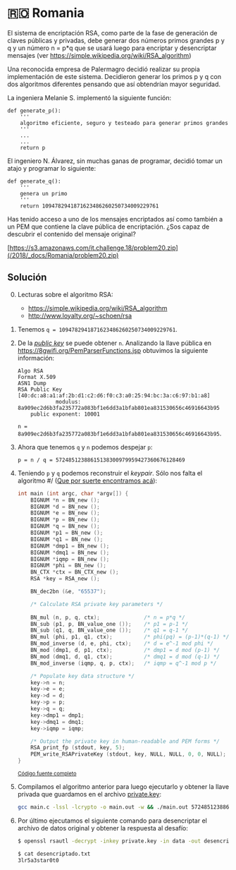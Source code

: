 # 🇷🇴 Romania

El sistema de encriptación RSA, como parte de la fase de generación de claves públicas y privadas, debe generar dos números primos grandes p y q y un número n = p*q que se usará luego para encriptar y desencriptar mensajes (ver https://simple.wikipedia.org/wiki/RSA_algorithm)

Una reconocida empresa de Palermagro decidió realizar su propia implementación de este sistema. Decidieron generar los primos p y q con dos algoritmos diferentes pensando que así obtendrían mayor seguridad.

La ingeniera Melanie S. implementó la siguiente función:

```
def generate_p():
    '''
    algoritmo eficiente, seguro y testeado para generar primos grandes
    '''
    ...
    ...
    return p
```

El ingeniero N. Álvarez, sin muchas ganas de programar, decidió tomar un atajo y programar lo siguiente:

```
def generate_q():
    '''
    genera un primo
    '''
    return 1094782941871623486260250734009229761
```

Has tenido acceso a uno de los mensajes encriptados así como también a un PEM que contiene la clave pública de encriptación. ¿Sos capaz de descubrir el contenido del mensaje original?

[https://s3.amazonaws.com/it.challenge.18/problem20.zip](/2018/_docs/Romania/problem20.zip)

## Solución

0. Lecturas sobre el algoritmo RSA:

    * https://simple.wikipedia.org/wiki/RSA_algorithm
    * http://www.loyalty.org/~schoen/rsa

1. Tenemos `q = 1094782941871623486260250734009229761`.

2. De la [*public key*](/2018/_docs/Romania/problem20/id_rsa.pub) se puede obtener `n`. Analizando la llave pública en https://8gwifi.org/PemParserFunctions.jsp obtuvimos la siguiente información:

    ```
    Algo RSA
    Format X.509
    ASN1 Dump
    RSA Public Key [40:dc:a8:a1:af:2b:d1:c2:d6:f0:c3:a0:25:94:bc:3a:c6:97:b1:a8]
                modulus: 8a909ec2d6b3fa235772a083bf1e6dd3a1bfab801ea831530656c46916643b95
        public exponent: 10001
    ```

    `n = 8a909ec2d6b3fa235772a083bf1e6dd3a1bfab801ea831530656c46916643b95`.

3. Ahora que tenemos `q` y `n` podemos despejar `p`:

    `p = n / q = 57248512388615138300979959427360676128469`

4. Teniendo `p` y `q` podemos reconstruir el *keypair*. Sólo nos falta el algoritmo #/ ([Que por suerte encontramos acá](http://www.loyalty.org/~schoen/rsa/private-from-pq.c)):

    ```c
    int main (int argc, char *argv[]) {
        BIGNUM *n = BN_new ();
        BIGNUM *d = BN_new ();
        BIGNUM *e = BN_new ();
        BIGNUM *p = BN_new ();
        BIGNUM *q = BN_new ();
        BIGNUM *p1 = BN_new ();
        BIGNUM *q1 = BN_new ();
        BIGNUM *dmp1 = BN_new ();
        BIGNUM *dmq1 = BN_new ();
        BIGNUM *iqmp = BN_new ();
        BIGNUM *phi = BN_new ();
        BN_CTX *ctx = BN_CTX_new ();
        RSA *key = RSA_new ();

        BN_dec2bn (&e, "65537");

        /* Calculate RSA private key parameters */
        
        BN_mul (n, p, q, ctx);              /* n = p*q */
        BN_sub (p1, p, BN_value_one ());    /* p1 = p-1 */
        BN_sub (q1, q, BN_value_one ());    /* q1 = q-1 */
        BN_mul (phi, p1, q1, ctx);          /* phi(pq) = (p-1)*(q-1) */
        BN_mod_inverse (d, e, phi, ctx);    /* d = e^-1 mod phi */
        BN_mod (dmp1, d, p1, ctx);          /* dmp1 = d mod (p-1) */
        BN_mod (dmq1, d, q1, ctx);          /* dmq1 = d mod (q-1) */
        BN_mod_inverse (iqmp, q, p, ctx);   /* iqmp = q^-1 mod p */

        /* Populate key data structure */
        key->n = n;
        key->e = e;
        key->d = d;
        key->p = p;
        key->q = q;
        key->dmp1 = dmp1;
        key->dmq1 = dmq1;
        key->iqmp = iqmp;

        /* Output the private key in human-readable and PEM forms */
        RSA_print_fp (stdout, key, 5);
        PEM_write_RSAPrivateKey (stdout, key, NULL, NULL, 0, 0, NULL);
    }
    ```
    
    <small>[Código fuente completo](main.c)</small>


5. Compilamos el algoritmo anterior para luego ejecutarlo y obtener la llave privada que guardamos en el archivo [private.key](private.key):

    ```bash
    gcc main.c -lssl -lcrypto -o main.out -w && ./main.out 57248512388615138300979959427360676128469 1094782941871623486260250734009229761
    ```

6. Por último ejecutamos el siguiente comando para desencriptar el archivo de datos original y obtener la respuesta al desafío:

    ```bash
    $ openssl rsautl -decrypt -inkey private.key -in data -out desencriptado.txt
    ```

    ```bash
    $ cat desencriptado.txt
    3lr5a3star0t0
    ```

